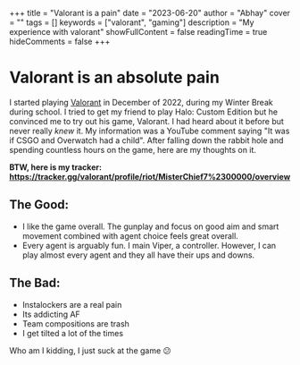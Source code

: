 +++
title = "Valorant is a pain"
date = "2023-06-20"
author = "Abhay"
cover = ""
tags = []
keywords = ["valorant", "gaming"]
description = "My experience with valorant"
showFullContent = false
readingTime = true
hideComments = false
+++
# Valorant is an absolute pain

I started playing [Valorant](https://playvalorant.com) in December of 2022, during my Winter Break during school. I tried to get my friend to play Halo: Custom Edition but he convinced me to try out his game, Valorant. I had heard about it before but never really *knew* it. My information was a YouTube comment saying "It was if CSGO and Overwatch had a child". After falling down the rabbit hole and spending countless hours on the game, here are my thoughts on it.

**BTW, here is my tracker: https://tracker.gg/valorant/profile/riot/MisterChief7%2300000/overview**

## The Good:
* I like the game overall. The gunplay and focus on good aim and smart movement combined with agent choice feels great overall. 
* Every agent is arguably fun. I main Viper, a controller. However, I can play almost every agent and they all have their ups and downs.
## The Bad:
* Instalockers are a real pain
* Its addicting AF
* Team compositions are trash
* I get tilted a lot of the times

Who am I kidding, I just suck at the game 😕